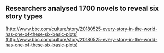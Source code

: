## Researchers analysed 1700 novels to reveal six story types
  
  [http://www.bbc.com/culture/story/20180525-every-story-in-the-world-has-one-of-these-six-basic-plots](http://www.bbc.com/culture/story/20180525-every-story-in-the-world-has-one-of-these-six-basic-plots)